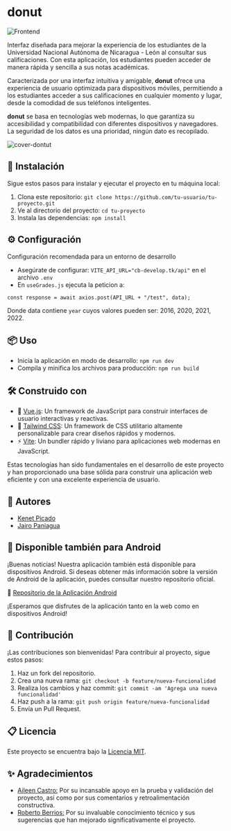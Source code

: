 
# donut
![Frontend](https://img.shields.io/badge/Frontend-blue)

Interfaz diseñada para mejorar la experiencia de los estudiantes de la Universidad Nacional Autónoma de Nicaragua - León al consultar sus calificaciones. Con esta aplicación, los estudiantes pueden acceder de manera rápida y sencilla a sus notas académicas.

Caracterizada por una interfaz intuitiva y amigable, **donut** ofrece una experiencia de usuario optimizada para dispositivos móviles, permitiendo a los estudiantes acceder a sus calificaciones en cualquier momento y lugar, desde la comodidad de sus teléfonos inteligentes.

**donut** se basa en tecnologías web modernas, lo que garantiza su accesibilidad y compatibilidad con diferentes dispositivos y navegadores. La seguridad de los datos es una prioridad, ningún dato es recopilado.

![cover-dontut](https://github.com/kenetpicado/donut-frontend/assets/83382624/f2ae1aa6-6c23-43a7-8daf-755cc693ec6e)


## 🚀 Instalación

Sigue estos pasos para instalar y ejecutar el proyecto en tu máquina local:

1. Clona este repositorio: `git clone https://github.com/tu-usuario/tu-proyecto.git`
2. Ve al directorio del proyecto: `cd tu-proyecto`
3. Instala las dependencias: `npm install`

## ⚙️ Configuración
Configuración recomendada para un entorno de desarrollo
- Asegúrate de configurar: `VITE_API_URL="cb-develop.tk/api"` en el archivo `.env`
- En `useGrades.js` ejecuta la peticion a:
```
const response = await axios.post(API_URL + "/test", data);
```
Donde data contiene `year` cuyos valores pueden ser: 2016, 2020, 2021, 2022.

## 📦 Uso

- Inicia la aplicación en modo de desarrollo: `npm run dev`
- Compila y minifica los archivos para producción: `npm run build`

## 🛠️ Construido con

- 💚 [Vue.js](https://vuejs.org/): Un framework de JavaScript para construir interfaces de usuario interactivas y reactivas.
- 🎨 [Tailwind CSS](https://tailwindcss.com/): Un framework de CSS utilitario altamente personalizable para crear diseños rápidos y modernos.
- ⚡️ [Vite](https://vitejs.dev/): Un bundler rápido y liviano para aplicaciones web modernas en JavaScript.

Estas tecnologías han sido fundamentales en el desarrollo de este proyecto y han proporcionado una base sólida para construir una aplicación web eficiente y con una excelente experiencia de usuario.

## 👥 Autores
- [Kenet Picado](https://github.com/kenetpicado)
- [Jairo Paniagua](https://github.com/jey1322)

## 📱 Disponible también para Android

¡Buenas noticias! Nuestra aplicación también está disponible para dispositivos Android. Si deseas obtener más información sobre la versión de Android de la aplicación, puedes consultar nuestro repositorio oficial.

🔗 [Repositorio de la Aplicación Android](https://github.com/jey1322/Donut_androidApp)

¡Esperamos que disfrutes de la aplicación tanto en la web como en dispositivos Android!


## 🤝 Contribución

¡Las contribuciones son bienvenidas! Para contribuir al proyecto, sigue estos pasos:

1. Haz un fork del repositorio.
2. Crea una nueva rama: `git checkout -b feature/nueva-funcionalidad`
3. Realiza los cambios y haz commit: `git commit -am 'Agrega una nueva funcionalidad'`
4. Haz push a la rama: `git push origin feature/nueva-funcionalidad`
5. Envía un Pull Request.

## 📋 Licencia

Este proyecto se encuentra bajo la [Licencia MIT](https://opensource.org/licenses/MIT).

## ✨ Agradecimientos

- [Aileen Castro:](https://www.instagram.com/hahaileen/) Por su incansable apoyo en la prueba y validación del proyecto, así como por sus comentarios y retroalimentación constructiva.
- [Roberto Berrios:](https://github.com/Roberto-Berrios) Por su invaluable conocimiento técnico y sus sugerencias que han mejorado significativamente el proyecto.

